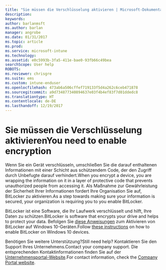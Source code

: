 ```yaml
---
title: "Sie müssen die Verschlüsselung aktivieren | Microsoft-Dokumentation"
description: 
keywords: 
author: barlanmsft
ms.author: barlan
manager: angrobe
ms.date: 01/31/2017
ms.topic: article
ms.prod: 
ms.service: microsoft-intune
ms.technology: 
ms.assetid: e0c5993b-3fa5-411e-bae0-93fb66c49bea
searchScope: User help
ROBOTS: 
ms.reviewer: chrisgre
ms.suite: ems
ms.custom: intune-enduser
ms.openlocfilehash: 473ab6a506cffef719133f5d4a262c6ceb471878
ms.sourcegitcommit: a9d734877340894637e03f4b4ef83f7d01ddedc8
ms.translationtype: HT
ms.contentlocale: de-DE
ms.lasthandoff: 12/19/2017
---
```

# <a name="you-need-to-enable-encryption"></a><span data-ttu-id="69d7b-102">Sie müssen die Verschlüsselung aktivieren</span><span class="sxs-lookup"><span data-stu-id="69d7b-102">You need to enable encryption</span></span>

<span data-ttu-id="69d7b-103">Wenn Sie ein Gerät verschlüsseln, umschließen Sie die darauf enthaltenen Informationen mit einer Schicht aus schützendem Code, der den Zugriff durch Unbefugte darauf verhindert.</span><span class="sxs-lookup"><span data-stu-id="69d7b-103">When you encrypt a device, you are wrapping the information on it in a layer of protective code that prevents unauthorized people from accessing it.</span></span> <span data-ttu-id="69d7b-104">Als Maßnahme zur Gewährleistung der Sicherheit Ihrer Informationen fordert Ihre Organisation Sie auf, BitLocker zu aktivieren.</span><span class="sxs-lookup"><span data-stu-id="69d7b-104">As a step towards making sure your information is secured, your organization is requiring you to you enable BitLocker.</span></span>

<span data-ttu-id="69d7b-105">BitLocker ist eine Software, die Ihr Laufwerk verschlüsselt und hilft, Ihre Daten zu schützen.</span><span class="sxs-lookup"><span data-stu-id="69d7b-105">BitLocker is software that encrypts your drive and helps to protect your data.</span></span> <span data-ttu-id="69d7b-106">Befolgen Sie [diese Anweisungen](https://gallery.technet.microsoft.com/How-to-turn-on-BitLocker-34294d3d) zum Aktivieren von BitLocker auf Windows 10-Geräten.</span><span class="sxs-lookup"><span data-stu-id="69d7b-106">Follow [these instructions](https://gallery.technet.microsoft.com/How-to-turn-on-BitLocker-34294d3d) on how to enable BitLocker on Windows 10 devices.</span></span>

<span data-ttu-id="69d7b-107">Benötigen Sie weitere Unterstützung?</span><span class="sxs-lookup"><span data-stu-id="69d7b-107">Still need help?</span></span> <span data-ttu-id="69d7b-108">Kontaktieren Sie den Support Ihres Unternehmens.</span><span class="sxs-lookup"><span data-stu-id="69d7b-108">Contact your company support.</span></span> <span data-ttu-id="69d7b-109">Die entsprechenden Kontaktinformationen finden Sie auf der [Unternehmensportal-Website](https://portal.manage.microsoft.com#HelpDeskDialog).</span><span class="sxs-lookup"><span data-stu-id="69d7b-109">For contact information, check the [Company Portal website](https://portal.manage.microsoft.com#HelpDeskDialog).</span></span>
